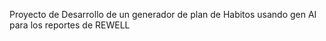 Proyecto de Desarrollo de un generador de plan de Habitos usando gen AI para los reportes de REWELL
